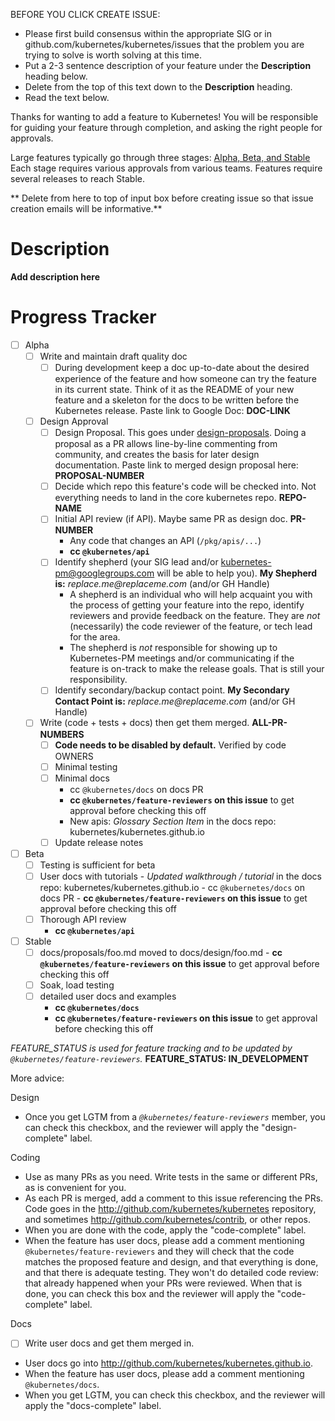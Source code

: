 
BEFORE YOU CLICK CREATE ISSUE:

- Please first build consensus within the appropriate SIG or in github.com/kubernetes/kubernetes/issues
  that the problem you are trying to solve is worth solving at this time.
- Put a 2-3 sentence description of your feature under the **Description** heading below.
- Delete from the top of this text down to the **Description** heading.
- Read the text below.

Thanks for wanting to add a feature to Kubernetes!  You will be responsible for guiding
your feature through completion, and asking the right people for approvals.  

Large features typically go through three stages: [Alpha, Beta, and Stable](https://github.com/kubernetes/kubernetes/blob/master/docs/api.md#api-versioning)
Each stage requires various approvals from various teams.  Features require several releases
to reach Stable.


** Delete from here to top of input box before creating issue so that issue creation emails will be informative.**

# Description

**Add description here**


# Progress Tracker


- [ ] Alpha
    - [ ] Write and maintain draft quality doc
      - [ ] During development keep a doc up-to-date about the desired experience of the feature and how someone can try the feature in its current state. Think of it as the README of your new feature and a skeleton for the docs to be written before the Kubernetes release. Paste link to Google Doc: **DOC-LINK**
    - [ ] Design Approval
      - [ ] Design Proposal.  This goes under [design-proposals](https://github.com/kubernetes/community/tree/master/contributors/design-proposals).  Doing a proposal as a PR allows line-by-line commenting from community, and creates the basis for later design documentation.  Paste link to merged design proposal here: **PROPOSAL-NUMBER**
      - [ ] Decide which repo this feature's code will be checked into. Not everything needs to land in the core kubernetes repo. **REPO-NAME**
      - [ ] Initial API review (if API).  Maybe same PR as design doc. **PR-NUMBER**
        -  Any code that changes an API (`/pkg/apis/...`)
        -  **cc `@kubernetes/api`**
      - [ ] Identify shepherd (your SIG lead and/or kubernetes-pm@googlegroups.com will be able to help you). **My Shepherd is:** _replace.me@replaceme.com_ (and/or GH Handle)
        -  A shepherd is an individual who will help acquaint you with the process of getting your feature into the repo, identify reviewers and provide feedback on the feature. They are _not_ (necessarily) the code reviewer of the feature, or tech lead for the area.
        -  The shepherd is _not_ responsible for showing up to Kubernetes-PM meetings and/or communicating if the feature is on-track to make the release goals. That is still your responsibility.
      - [ ] Identify secondary/backup contact point. **My Secondary Contact Point is:** _replace.me@replaceme.com_ (and/or GH Handle)
    - [ ] Write (code + tests + docs) then get them merged.  **ALL-PR-NUMBERS**
      - [ ] **Code needs to be disabled by default.**   Verified by code OWNERS
      - [ ] Minimal testing
      - [ ] Minimal docs
        - cc `@kubernetes/docs` on docs PR
        - **cc `@kubernetes/feature-reviewers` on this issue** to get approval before checking this off
        - New apis: *Glossary Section Item* in the docs repo: kubernetes/kubernetes.github.io
      - [ ] Update release notes
- [ ] Beta
  - [ ] Testing is sufficient for beta
  - [ ] User docs with tutorials
        - *Updated walkthrough / tutorial* in the docs repo: kubernetes/kubernetes.github.io
        - cc `@kubernetes/docs` on docs PR
        - **cc `@kubernetes/feature-reviewers` on this issue** to get approval before checking this off
  - [ ] Thorough API review
    - **cc `@kubernetes/api`**
- [ ] Stable
  - [ ] docs/proposals/foo.md moved to docs/design/foo.md 
        - **cc `@kubernetes/feature-reviewers` on this issue** to get approval before checking this off
  - [ ] Soak, load testing 			
  - [ ] detailed user docs and examples
    - **cc `@kubernetes/docs`**
    - **cc `@kubernetes/feature-reviewers` on this issue** to get approval before checking this off

*FEATURE_STATUS is used for feature tracking and to be updated by `@kubernetes/feature-reviewers`.*
**FEATURE_STATUS: IN_DEVELOPMENT**

More advice:

Design
   - Once you get LGTM from a *`@kubernetes/feature-reviewers`* member, you can check this checkbox, and the reviewer will apply the "design-complete" label.
 
Coding
  - Use as many PRs as you need.  Write tests in the same or different PRs, as is convenient for you.
  - As each PR is merged, add a comment to this issue referencing the PRs.  Code goes in the http://github.com/kubernetes/kubernetes repository,
        and sometimes http://github.com/kubernetes/contrib, or other repos.
  - When you are done with the code, apply the "code-complete" label.
  - When the feature has user docs, please add a comment mentioning `@kubernetes/feature-reviewers` and they will
        check that the code matches the proposed feature and design, and that everything is done, and that there is adequate
        testing.  They won't do detailed code review: that already happened when your PRs were reviewed.
        When that is done, you can check this box and the reviewer will apply the "code-complete" label.

Docs
  - [ ] Write user docs and get them merged in.
  - User docs go into http://github.com/kubernetes/kubernetes.github.io.
  - When the feature has user docs, please add a comment mentioning `@kubernetes/docs`.
  - When you get LGTM, you can check this checkbox, and the reviewer will apply the "docs-complete" label.

